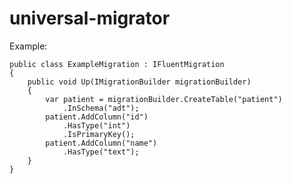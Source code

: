 universal-migrator
==================

Example:

	public class ExampleMigration : IFluentMigration
    {
	    public void Up(IMigrationBuilder migrationBuilder)
	    {
		    var patient = migrationBuilder.CreateTable("patient")
			    .InSchema("adt");
		    patient.AddColumn("id")
				.HasType("int")
				.IsPrimaryKey();
			patient.AddColumn("name")
				.HasType("text");
	    }
    }
